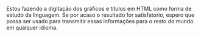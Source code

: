 Estou fazendo a digitação dos gráficos e titulos em HTML como forma de estudo da linguagem. Se por acaso o resultado for satisfatorio, espero que possa ser usado para transmitir essas informações para o resto do mundo em qualquer idioma.
